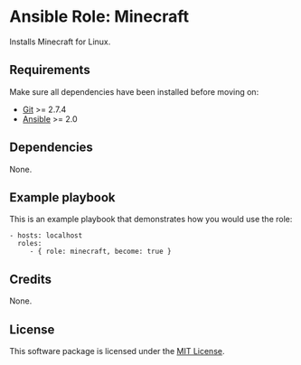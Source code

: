 # Ansible Role: Minecraft

Installs Minecraft for Linux.

## Requirements

Make sure all dependencies have been installed before moving on:

* [Git](https://git-scm.com/) >= 2.7.4
* [Ansible](https://www.ansible.com/) >= 2.0

## Dependencies

None.

## Example playbook

This is an example playbook that demonstrates how you would use the role:

    - hosts: localhost
      roles:
         - { role: minecraft, become: true }

## Credits

None.

## License

This software package is licensed under the [MIT License](https://opensource.org/licenses/MIT).
